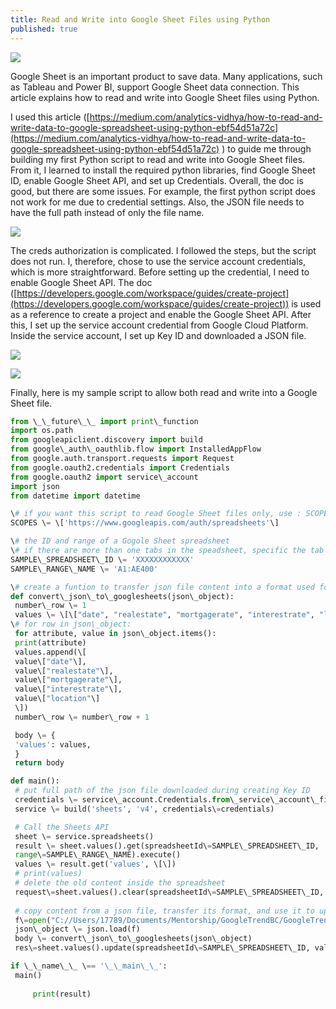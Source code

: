 ```yaml
---
title: Read and Write into Google Sheet Files using Python
published: true
---
```


![](https://static.wixstatic.com/media/456b92_e69b58d6f4714359bf82c77069f99fd3~mv2.png/v1/fill/w_330,h_298,al_c,lg_1,q_95/456b92_e69b58d6f4714359bf82c77069f99fd3~mv2.webp)

Google Sheet is an important product to save data. Many applications, such as Tableau and Power BI, support Google Sheet data connection. This article explains how to read and write into Google Sheet files using Python.

I used this article ([https://medium.com/analytics-vidhya/how-to-read-and-write-data-to-google-spreadsheet-using-python-ebf54d51a72c](https://medium.com/analytics-vidhya/how-to-read-and-write-data-to-google-spreadsheet-using-python-ebf54d51a72c) ) to guide me through building my first Python script to read and write into Google Sheet files. From it, I learned to install the required python libraries, find Google Sheet ID, enable Google Sheet API, and set up Credentials. Overall, the doc is good, but there are some issues. For example, the first python script does not work for me due to credential settings. Also, the JSON file needs to have the full path instead of only the file name.

![](https://static.wixstatic.com/media/456b92_0ca246e897b14a22959e5061126567f2~mv2.png/v1/fill/w_740,h_566,al_c,lg_1,q_95/456b92_0ca246e897b14a22959e5061126567f2~mv2.webp)

The creds authorization is complicated. I followed the steps, but the script does not run. I, therefore, chose to use the service account credentials, which is more straightforward. Before setting up the credential, I need to enable Google Sheet API. The doc ([https://developers.google.com/workspace/guides/create-project](https://developers.google.com/workspace/guides/create-project)) is used as a reference to create a project and enable the Google Sheet API. After this, I set up the service account credential from Google Cloud Platform. Inside the service account, I set up Key ID and downloaded a JSON file.

![](https://static.wixstatic.com/media/456b92_5cc5dd7b81e849d88f9828acf2d74886~mv2.png/v1/fill/w_329,h_302,al_c,lg_1,q_95/456b92_5cc5dd7b81e849d88f9828acf2d74886~mv2.webp)

![](https://static.wixstatic.com/media/456b92_74f81d7ab1e74901ad4b76931e9c7086~mv2.png/v1/fill/w_360,h_163,al_c,lg_1,q_95/456b92_74f81d7ab1e74901ad4b76931e9c7086~mv2.webp)

Finally, here is my sample script to allow both read and write into a Google Sheet file.

```python
from \_\_future\_\_ import print\_function
import os.path
from googleapiclient.discovery import build
from google\_auth\_oauthlib.flow import InstalledAppFlow
from google.auth.transport.requests import Request
from google.oauth2.credentials import Credentials
from google.oauth2 import service\_account
import json
from datetime import datetime

\# if you want this script to read Google Sheet files only, use : SCOPES \= \['https://www.googleapis.com/auth/spreadsheets.readonly'\]
SCOPES \= \['https://www.googleapis.com/auth/spreadsheets'\]

\# the ID and range of a Gogole Sheet spreadsheet
\# if there are more than one tabs in the speadsheet, specific the tab in front of the range 
SAMPLE\_SPREADSHEET\_ID \= 'XXXXXXXXXXXX'
SAMPLE\_RANGE\_NAME \= 'A1:AE400'

\# create a funtion to transfer json file content into a format used for Google Sheet file udpdate
def convert\_json\_to\_googlesheets(json\_object):
 number\_row \= 1
 values \= \[\["date", "realestate", "mortgagerate", "interestrate", "location"\]\]
\# for row in json\_object:
 for attribute, value in json\_object.items():
 print(attribute)
 values.append(\[
 value\["date"\],
 value\["realestate"\],
 value\["mortgagerate"\],
 value\["interestrate"\],
 value\["location"\]
 \])
 number\_row \= number\_row + 1

 body \= {
 'values': values,
 }
 return body

def main():
 # put full path of the json file downloaded during creating Key ID
 credentials \= service\_account.Credentials.from\_service\_account\_file("C:\\\\XXXXXXXX.json", scopes\=SCOPES)
 service \= build('sheets', 'v4', credentials\=credentials)

 # Call the Sheets API
 sheet \= service.spreadsheets()
 result \= sheet.values().get(spreadsheetId\=SAMPLE\_SPREADSHEET\_ID,
 range\=SAMPLE\_RANGE\_NAME).execute()
 values \= result.get('values', \[\])
 # print(values)
 # delete the old content inside the spreadsheet
 request\=sheet.values().clear(spreadsheetId\=SAMPLE\_SPREADSHEET\_ID, range\=SAMPLE\_RANGE\_NAME).execute()
 
 # copy content from a json file, transfer its format, and use it to update the speadsheet
 f\=open("C://Users/17789/Documents/Mentorship/GoogleTrendBC/GoogleTrend\_60\_months.json",)
 json\_object \= json.load(f) 
 body \= convert\_json\_to\_googlesheets(json\_object)
 res\=sheet.values().update(spreadsheetId\=SAMPLE\_SPREADSHEET\_ID, valueInputOption\='USER\_ENTERED', body\=body, range\=SAMPLE\_RANGE\_NAME).execute()

if \_\_name\_\_ \== '\_\_main\_\_':
 main()
 
     print(result) 
```
